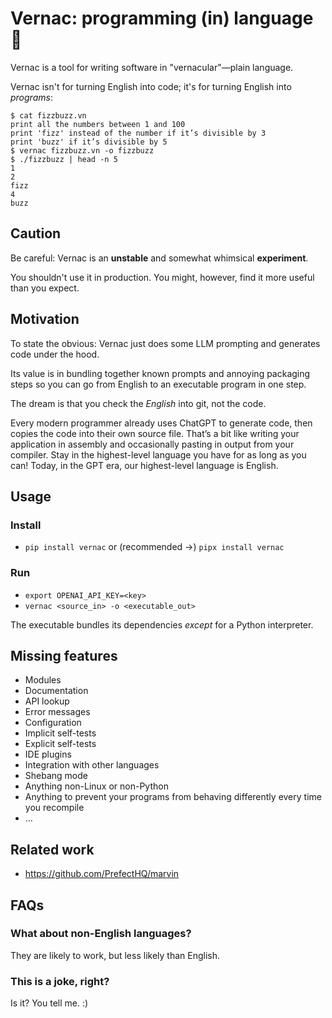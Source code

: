 Vernac: programming (in) language 📖
====================================

Vernac is a tool for writing software in "vernacular"—plain language.

Vernac isn't for turning English into code; it's for turning English into _programs_:

```console
$ cat fizzbuzz.vn
print all the numbers between 1 and 100
print 'fizz' instead of the number if it’s divisible by 3
print 'buzz' if it’s divisible by 5
$ vernac fizzbuzz.vn -o fizzbuzz
$ ./fizzbuzz | head -n 5
1
2
fizz
4
buzz
```

Caution
-------

Be careful: Vernac is an **unstable** and somewhat whimsical **experiment**.

You shouldn't use it in production. You might, however, find it more useful than you expect.

Motivation
----------

To state the obvious: Vernac just does some LLM prompting and generates code under the hood.

Its value is in bundling together known prompts and annoying packaging steps so you can go from English to an executable program in one step.

The dream is that you check the _English_ into git, not the code.

Every modern programmer already uses ChatGPT to generate code, then copies the code into their own source file. That’s a bit like writing your application in assembly and occasionally pasting in output from your compiler. Stay in the highest-level language you have for as long as you can! Today, in the GPT era, our highest-level language is English.

Usage
-----

### Install

- `pip install vernac` or (recommended →) `pipx install vernac`

### Run

- `export OPENAI_API_KEY=<key>`
- `vernac <source_in> -o <executable_out>`

The executable bundles its dependencies _except_ for a Python interpreter.

Missing features
----------------

- Modules
- Documentation
- API lookup
- Error messages
- Configuration
- Implicit self-tests
- Explicit self-tests
- IDE plugins
- Integration with other languages
- Shebang mode
- Anything non-Linux or non-Python
- Anything to prevent your programs from behaving differently every time you recompile
- …

Related work
------------

- https://github.com/PrefectHQ/marvin

FAQs
----

### What about non-English languages?

They are likely to work, but less likely than English.

### This is a joke, right?

Is it? You tell me. :)
